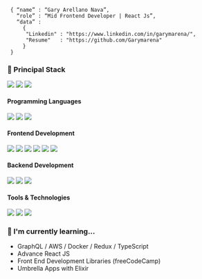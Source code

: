 

```shell
 { “name” : “Gary Arellano Nava”,
   “role” : “Mid Frontend Developer | React Js”,
   “data” : 
     { 		 
      "Linkedin" : "https://www.linkedin.com/in/garymarena/", 
      "Resume"   : "https://github.com/Garymarena"
     }
 }
```

<h3>
  🚀 Principal Stack
</h3> 
<p>
  <img src="https://img.shields.io/badge/React-20232A?style=for-the-badge&logo=react&logoColor=61DAFB">
  <img src="https://img.shields.io/badge/redux-%23593d88.svg?style=for-the-badge&logo=redux&logoColor=white">
  <img src="https://img.shields.io/badge/Visual%20Studio-5C2D91.svg?style=for-the-badge&logo=visual-studio&logoColor=white">
</p>
  
<h4>Programming Languages</h4>
<p>
  <img src="https://img.shields.io/badge/JavaScript-F7DF1E?style=for-the-badge&logo=javascript&logoColor=black">
  <img src="https://img.shields.io/badge/Elixir-4B275F?style=for-the-badge&logo=elixir&logoColor=white">
	<img src="https://img.shields.io/badge/Python-3776AB?style=for-the-badge&logo=python&logoColor=white">
</p>
<h4>Frontend Development</h4>
<p>
  <img src="https://img.shields.io/badge/HTML5-E34F26?style=for-the-badge&logo=html5&logoColor=white">
  <img src="https://img.shields.io/badge/CSS3-1572B6?style=for-the-badge&logo=css3&logoColor=white">
  <img src="https://img.shields.io/badge/JavaScript-F7DF1E?style=for-the-badge&logo=javascript&logoColor=black">
  <img src="https://img.shields.io/badge/React-20232A?style=for-the-badge&logo=react&logoColor=61DAFB">
  <img src="https://img.shields.io/badge/Tailwind_CSS-38B2AC?style=for-the-badge&logo=tailwind-css&logoColor=white">
  <img src="https://img.shields.io/badge/Sass-CC6699?style=for-the-badge&logo=sass&logoColor=white">
  
</p>
<h4>Backend Development</h4>
<p>
  <img src="https://img.shields.io/badge/Flask-000000?style=for-the-badge&logo=flask&logoColor=white">
  <img src="https://img.shields.io/badge/MySQL-005C84?style=for-the-badge&logo=mysql&logoColor=white">
	<img src="https://img.shields.io/badge/PostgreSQL-316192?style=for-the-badge&logo=postgresql&logoColor=white">
</p> 
<h4>Tools & Technologies</h4>
<p>
  <img src="https://img.shields.io/badge/Git-F05032?style=for-the-badge&logo=git&logoColor=white">
  <img src="https://img.shields.io/badge/GitHub-100000?style=for-the-badge&logo=github&logoColor=white">
  <img src="https://img.shields.io/badge/Linux-FCC624?style=for-the-badge&logo=linux&logoColor=black">
</p>


### 


### 🌱 I'm currently learning... 

- GraphQL / AWS / Docker / Redux / TypeScript
- Advance React JS
- Front End Development Libraries (freeCodeCamp)
- Umbrella Apps with Elixir


<!--  ### Github Stats:

<table>
  <tr>
    <td valign="top"><img src="https://github-readme-stats.vercel.app/api/top-langs/?username={Garymarena}&theme=blue-green)"/></td>
  </tr>
</table>
 -->

